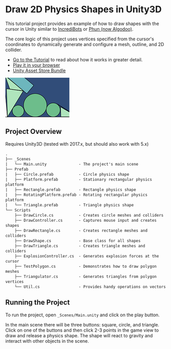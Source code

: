 # Draw 2D Physics Shapes in Unity3D

This tutorial project provides an example of how to draw shapes with the cursor in Unity similar to [IncrediBots](http://incredibots.com/if/game.php) or [Phun (now Algodoo)](http://www.algodoo.com/).

The core logic of this project uses vertices specified from the cursor's coordinates to dynamically generate and configure a mesh, outline, and 2D collider.

- [Go to the Tutorial](https://medium.com/@hyperparticle/draw-2d-physics-shapes-in-unity3d-2e0ec634381c) to read about how it works in greater detail.
- [Play it in your browser](https://simmer.io/@hyperparticle/draw-2d-physics-shapes)
- [Unity Asset Store Bundle](https://www.assetstore.unity3d.com/#!/content/105996)

[![Draw Shapes Preview](shapes-small.png "Blog Post")](https://hyperparticle.com/2d-physics-shapes)

## Project Overview

Requires Unity3D (tested with 2017.x, but should also work with 5.x)

```
.
├── _Scenes
|   └── Main.unity              - The project's main scene
├── Prefab
|   ├── Circle.prefab           - Circle physics shape
|   ├── Platform.prefab         - Stationary rectangular physics platform
|   ├── Rectangle.prefab        - Rectangle physics shape
|   ├── RotatingPlatform.prefab - Rotating rectangular physics platform
|   └── Triangle.prefab         - Triangle physics shape
└── Scripts
    ├── DrawCircle.cs           - Creates circle meshes and colliders
    ├── DrawController.cs       - Captures mouse input and creates shapes
    ├── DrawRectangle.cs        - Creates rectangle meshes and colliders
    ├── DrawShape.cs            - Base class for all shapes
    ├── DrawTriangle.cs         - Creates triangle meshes and colliders
    ├── ExplosionController.cs  - Generates explosion forces at the cursor
    ├── TestPolygon.cs          - Demonstrates how to draw polygon meshes
    ├── Triangulator.cs         - Generates triangles from polygon vertices
    └── Util.cs                 - Provides handy operations on vectors
```

## Running the Project

To run the project, open `_Scenes/Main.unity` and click on the play button.

In the main scene there will be three buttons: square, circle, and triangle. Click on one of the buttons and then click 2-3 points in the game view to draw and release a physics shape. The shape will react to gravity and interact with other objects in the scene.
